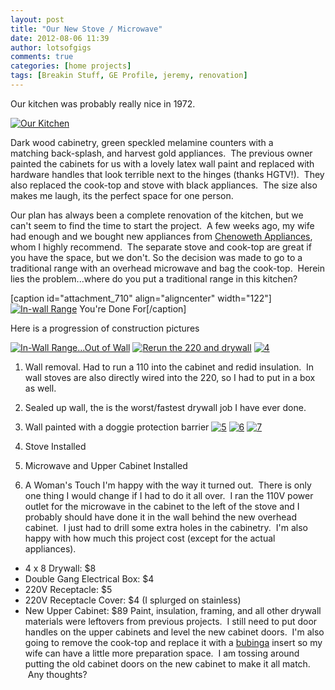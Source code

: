 ```yaml
---
layout: post
title: "Our New Stove / Microwave"
date: 2012-08-06 11:39
author: lotsofgigs
comments: true
categories: [home projects]
tags: [Breakin Stuff, GE Profile, jeremy, renovation]
---
```

Our kitchen was probably really nice in 1972.

<a href="http://lotsofgigs.files.wordpress.com/2012/08/cimg1947-1.jpg">![](http://lotsofgigs.files.wordpress.com/2012/08/cimg1947-1.jpg?w=300 "Our Kitchen")</a>

Dark wood cabinetry, green speckled melamine counters with a matching back-splash, and harvest gold appliances.  The previous owner painted the cabinets for us with a lovely latex wall paint and replaced with hardware handles that look terrible next to the hinges (thanks HGTV!).  They also replaced the cook-top and stove with black appliances.  The size also makes me laugh, its the perfect space for one person.

Our plan has always been a complete renovation of the kitchen, but we can't seem to find the time to start the project.  A few weeks ago, my wife had enough and we bought new appliances from [Chenoweth Appliances](http://www.chenowethappliances.com/), whom I highly recommend.  The separate stove and cook-top are great if you have the space, but we don't. So the decision was made to go to a traditional range with an overhead microwave and bag the cook-top.  Herein lies the problem...where do you put a traditional range in this kitchen?

[caption id="attachment_710" align="aligncenter" width="122"]<a href="http://lotsofgigs.files.wordpress.com/2012/08/1a.jpg">![](http://lotsofgigs.files.wordpress.com/2012/08/1a.jpg?w=122 "In-wall Range")</a> You're Done For[/caption]

Here is a progression of construction pictures

<a href="http://lotsofgigs.files.wordpress.com/2012/08/2.jpg">![](http://lotsofgigs.files.wordpress.com/2012/08/2.jpg?w=169 "In-Wall Range...Out of Wall")</a> <a href="http://lotsofgigs.files.wordpress.com/2012/08/3.jpg">![](http://lotsofgigs.files.wordpress.com/2012/08/3.jpg?w=169 "Rerun the 220 and drywall")</a> <a href="http://lotsofgigs.files.wordpress.com/2012/08/4.jpg">![](http://lotsofgigs.files.wordpress.com/2012/08/4.jpg?w=169 "4")</a>


1.  Wall removal. Had to run a 110 into the cabinet and redid insulation.  In wall stoves are also directly wired into the 220, so I had to put in a box as well.
2.  Sealed up wall, the is the worst/fastest drywall job I have ever done.
3.  Wall painted with a doggie protection barrier
<a href="http://lotsofgigs.files.wordpress.com/2012/08/5.jpg">![](http://lotsofgigs.files.wordpress.com/2012/08/5.jpg?w=169 "5")</a> <a href="http://lotsofgigs.files.wordpress.com/2012/08/6.jpg">![](http://lotsofgigs.files.wordpress.com/2012/08/6.jpg?w=169 "6")</a> <a href="http://lotsofgigs.files.wordpress.com/2012/08/7.jpg">![](http://lotsofgigs.files.wordpress.com/2012/08/7.jpg?w=169 "7")</a>


1.  Stove Installed
2.  Microwave and Upper Cabinet Installed
3.  A Woman's Touch
I'm happy with the way it turned out.  There is only one thing I would change if I had to do it all over.  I ran the 110V power outlet for the microwave in the cabinet to the left of the stove and I probably should have done it in the wall behind the new overhead cabinet.  I just had to drill some extra holes in the cabinetry.  I'm also happy with how much this project cost (except for the actual appliances).


*   4 x 8 Drywall: $8
*   Double Gang Electrical Box: $4
*   220V Receptacle: $5
*   220V Receptacle Cover: $4 (I splurged on stainless)
*   New Upper Cabinet: $89
Paint, insulation, framing, and all other drywall materials were leftovers from previous projects.  I still need to put door handles on the upper cabinets and level the new cabinet doors.  I'm also going to remove the cook-top and replace it with a [bubinga](http://www.higginshardwoods.com/products.php/specialtyhardwoods/bubinga) insert so my wife can have a little more preparation space.  I am tossing around putting the old cabinet doors on the new cabinet to make it all match.  Any thoughts?
